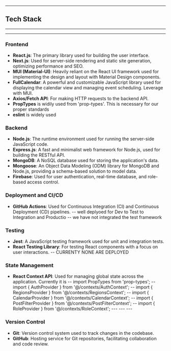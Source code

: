 -----------
## Tech Stack
---

---

### Frontend

- **React.js**: The primary library used for building the user interface.
- **Next.js**: Used for server-side rendering and static site generation, optimizing performance and SEO.
- **MUI (Material-UI)**: Heavily reliant on the React UI framework used for implementing the design and layout with Material Design components.
- **FullCalendar**: A powerful and customizable JavaScript library used for displaying the calendar view and managing event scheduling. Leverage with MUI.
- **Axios/Fetch API**: For making HTTP requests to the backend API.
- **PropTypes** is widily used from 'prop-types'. This is necessary for our proper standards
- **eslint** is widely used

### Backend

- **Node.js**: The runtime environment used for running the server-side JavaScript code.
- **Express.js**: A fast and minimalist web framework for Node.js, used for building the RESTful API.
- **MongoDB**: A NoSQL database used for storing the application's data.
- **Mongoose**: An Object Data Modeling (ODM) library for MongoDB and Node.js, providing a schema-based solution to model data.
- **Firebase**: Used for user authentication, real-time database, and role-based access control.

### Deployment and CI/CD

- **GitHub Actions**: Used for Continuous Integration (CI) and Continuous Deployment (CD) pipelines.
  -- well deplyoed for Dev to Test to Integration and Productio
  -- we have not integrated the test framework

### Testing

- **Jest**: A JavaScript testing framework used for unit and integration tests.
- **React Testing Library**: For testing React components with a focus on user interactions.
  -- CURRENTY NONE ARE DEPLOYED

### State Management

- **React Context API**: Used for managing global state across the application. Currently it is
  -- import PropTypes from 'prop-types';
  -- import { AuthProvider } from '@/contexts/AuthContext';
  -- import { RegionsProvider } from '@/contexts/RegionsContext';
  -- import { CalendarProvider } from '@/contexts/CalendarContext';
  -- import { PostFilterProvider } from '@/contexts/PostFilterContext';
  -- import { RoleProvider } from '@/contexts/RoleContext';
  --- <AuthProvider>
  --- <RegionsProvider>
  --- <RoleProvider>

### Version Control

- **Git**: Version control system used to track changes in the codebase.
- **GitHub**: Hosting service for Git repositories, facilitating collaboration and code review.

